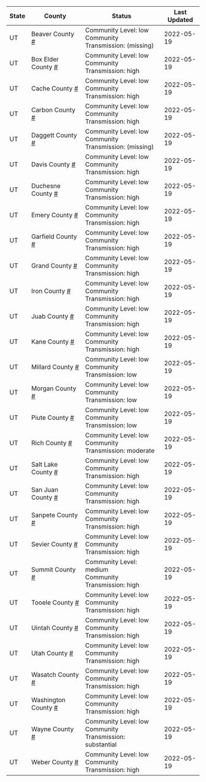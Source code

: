 State | County | Status | Last Updated
--- | --- | --- | --- 
UT | Beaver County <a href="#beaver_county">#</a> | <a name="beaver_county"></a>Community Level: low<br/>Community Transmission: (missing) | 2022-05-19
UT | Box Elder County <a href="#box_elder_county">#</a> | <a name="box_elder_county"></a>Community Level: low<br/>Community Transmission: high | 2022-05-19
UT | Cache County <a href="#cache_county">#</a> | <a name="cache_county"></a>Community Level: low<br/>Community Transmission: high | 2022-05-19
UT | Carbon County <a href="#carbon_county">#</a> | <a name="carbon_county"></a>Community Level: low<br/>Community Transmission: high | 2022-05-19
UT | Daggett County <a href="#daggett_county">#</a> | <a name="daggett_county"></a>Community Level: low<br/>Community Transmission: (missing) | 2022-05-19
UT | Davis County <a href="#davis_county">#</a> | <a name="davis_county"></a>Community Level: low<br/>Community Transmission: high | 2022-05-19
UT | Duchesne County <a href="#duchesne_county">#</a> | <a name="duchesne_county"></a>Community Level: low<br/>Community Transmission: high | 2022-05-19
UT | Emery County <a href="#emery_county">#</a> | <a name="emery_county"></a>Community Level: low<br/>Community Transmission: high | 2022-05-19
UT | Garfield County <a href="#garfield_county">#</a> | <a name="garfield_county"></a>Community Level: low<br/>Community Transmission: high | 2022-05-19
UT | Grand County <a href="#grand_county">#</a> | <a name="grand_county"></a>Community Level: low<br/>Community Transmission: high | 2022-05-19
UT | Iron County <a href="#iron_county">#</a> | <a name="iron_county"></a>Community Level: low<br/>Community Transmission: high | 2022-05-19
UT | Juab County <a href="#juab_county">#</a> | <a name="juab_county"></a>Community Level: low<br/>Community Transmission: high | 2022-05-19
UT | Kane County <a href="#kane_county">#</a> | <a name="kane_county"></a>Community Level: low<br/>Community Transmission: high | 2022-05-19
UT | Millard County <a href="#millard_county">#</a> | <a name="millard_county"></a>Community Level: low<br/>Community Transmission: low | 2022-05-19
UT | Morgan County <a href="#morgan_county">#</a> | <a name="morgan_county"></a>Community Level: low<br/>Community Transmission: low | 2022-05-19
UT | Piute County <a href="#piute_county">#</a> | <a name="piute_county"></a>Community Level: low<br/>Community Transmission: low | 2022-05-19
UT | Rich County <a href="#rich_county">#</a> | <a name="rich_county"></a>Community Level: low<br/>Community Transmission: moderate | 2022-05-19
UT | Salt Lake County <a href="#salt_lake_county">#</a> | <a name="salt_lake_county"></a>Community Level: low<br/>Community Transmission: high | 2022-05-19
UT | San Juan County <a href="#san_juan_county">#</a> | <a name="san_juan_county"></a>Community Level: low<br/>Community Transmission: high | 2022-05-19
UT | Sanpete County <a href="#sanpete_county">#</a> | <a name="sanpete_county"></a>Community Level: low<br/>Community Transmission: high | 2022-05-19
UT | Sevier County <a href="#sevier_county">#</a> | <a name="sevier_county"></a>Community Level: low<br/>Community Transmission: high | 2022-05-19
UT | Summit County <a href="#summit_county">#</a> | <a name="summit_county"></a>Community Level: medium<br/>Community Transmission: high | 2022-05-19
UT | Tooele County <a href="#tooele_county">#</a> | <a name="tooele_county"></a>Community Level: low<br/>Community Transmission: high | 2022-05-19
UT | Uintah County <a href="#uintah_county">#</a> | <a name="uintah_county"></a>Community Level: low<br/>Community Transmission: high | 2022-05-19
UT | Utah County <a href="#utah_county">#</a> | <a name="utah_county"></a>Community Level: low<br/>Community Transmission: high | 2022-05-19
UT | Wasatch County <a href="#wasatch_county">#</a> | <a name="wasatch_county"></a>Community Level: low<br/>Community Transmission: high | 2022-05-19
UT | Washington County <a href="#washington_county">#</a> | <a name="washington_county"></a>Community Level: low<br/>Community Transmission: high | 2022-05-19
UT | Wayne County <a href="#wayne_county">#</a> | <a name="wayne_county"></a>Community Level: low<br/>Community Transmission: substantial | 2022-05-19
UT | Weber County <a href="#weber_county">#</a> | <a name="weber_county"></a>Community Level: low<br/>Community Transmission: high | 2022-05-19

